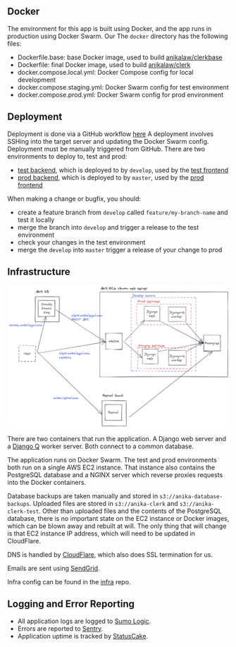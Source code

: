 ## Docker

The environment for this app is built using Docker, and the app runs in production using Docker Swarm. Our The `docker` directory has the following files:

- Dockerfile.base: base Docker image, used to build [anikalaw/clerkbase](https://hub.docker.com/repository/docker/anikalaw/clerkbase)
- Dockerfile: final Docker image, used to build [anikalaw/clerk](https://hub.docker.com/repository/docker/anikalaw/clerk)
- docker.compose.local.yml: Docker Compose config for local development
- docker.compose.staging.yml: Docker Swarm config for test environment
- docker.compose.prod.yml: Docker Swarm config for prod environment

## Deployment

Deployment is done via a GitHub workflow [here](https://github.com/AnikaLegal/clerk/actions?query=workflow%3ADeploy.) A deployment involves SSHing into the target server and updating the Docker Swarm config. Deployment must be manually triggered from GitHub. There are two environments to deploy to, test and prod:

- [test backend](https://test-clerk.anikalegal.com/admin), which is deployed to by `develop`, used by the [test frontend](https://test-repairs.anikalegal.com)
- [prod backend](https://clerk.anikalegal.com/admin), which is deployed to by `master`, used by the [prod frontend](https://repairs.anikalegal.com)

When making a change or bugfix, you should:

- create a feature branch from `develop` called `feature/my-branch-name` and test it locally
- merge the branch into `develop` and trigger a release to the test environment
- check your changes in the test environment
- merge the `develop` into `master` trigger a release of your change to prod

## Infrastructure

![infra](./img/infra.png)

There are two containers that run the application. A Django web server and a [Django Q](https://django-q.readthedocs.io/en/latest/) worker server. Both connect to a common database.

The application runs on Docker Swarm. The test and prod environments both run on a single AWS EC2 instance. That instance also contains the PostgreSQL database and a NGINX server which reverse proxies requests into the Docker containers.

Database backups are taken manually and stored in `s3://anika-database-backups`. Uploaded files are stored in `s3://anika-clerk` and `s3://anika-clerk-test`. Other than uploaded files and the contents of the PostgreSQL database, there is no important state on the EC2 instance or Docker images, which can be blown away and rebuilt at will. The only thing that will change is that EC2 instance IP address, which will need to be updated in CloudFlare.

DNS is handled by [CloudFlare](https://dash.cloudflare.com/7de9e8b83e7f8e80bdb5f40ec9e0ef22/anikalegal.com/dns), which also does SSL termination for us.

Emails are sent using [SendGrid](https://app.sendgrid.com).

Infra config can be found in the [infra](https://github.com/AnikaLegal/infra) repo.

## Logging and Error Reporting

- All application logs are logged to [Sumo Logic](https://service.au.sumologic.com/ui/).
- Errors are reported to [Sentry](https://sentry.io/organizations/anika-legal/projects/).
- Application uptime is tracked by [StatusCake](https://app.statuscake.com/YourStatus.php).
